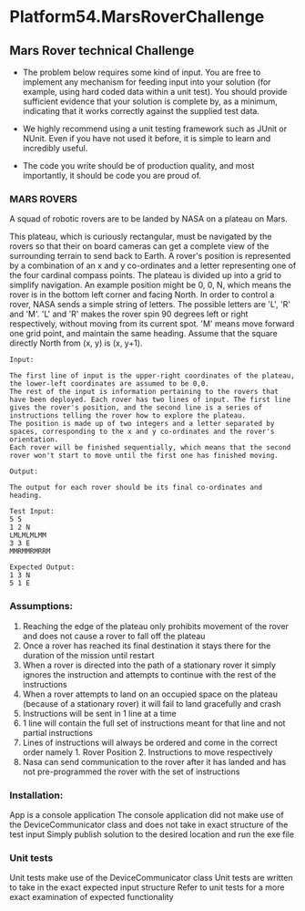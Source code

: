 # Platform54.MarsRoverChallenge

## Mars Rover technical Challenge

- The problem below requires some kind of input. You are free to implement any mechanism for feeding input into your solution (for example, using hard coded data within a unit test). You should provide sufficient evidence that your solution is complete by, as a minimum, indicating that it works correctly against the supplied test data.

- We highly recommend using a unit testing framework such as JUnit or NUnit. Even if you have not used it before, it is simple to learn and incredibly useful.

- The code you write should be of production quality, and most importantly, it should be code you are proud of.

### MARS ROVERS

A squad of robotic rovers are to be landed by NASA on a plateau on Mars.

This plateau, which is curiously rectangular, must be navigated by the rovers so that their on board cameras can get a complete view of the surrounding terrain to send back to Earth.
A rover's position is represented by a combination of an x and y co-ordinates and a letter representing one of the four cardinal compass points. The plateau is divided up into a grid to simplify navigation. An example position might be 0, 0, N, which means the rover is in the bottom left corner and facing North.
In order to control a rover, NASA sends a simple string of letters. The possible letters are 'L', 'R' and 'M'. 'L' and 'R' makes the rover spin 90 degrees left or right respectively, without moving from its current spot.
'M' means move forward one grid point, and maintain the same heading.
Assume that the square directly North from (x, y) is (x, y+1).

```
Input:

The first line of input is the upper-right coordinates of the plateau, the lower-left coordinates are assumed to be 0,0.
The rest of the input is information pertaining to the rovers that have been deployed. Each rover has two lines of input. The first line gives the rover's position, and the second line is a series of instructions telling the rover how to explore the plateau.
The position is made up of two integers and a letter separated by spaces, corresponding to the x and y co-ordinates and the rover's orientation.
Each rover will be finished sequentially, which means that the second rover won't start to move until the first one has finished moving.

Output:

The output for each rover should be its final co-ordinates and heading.

```
```
Test Input:
5 5
1 2 N
LMLMLMLMM
3 3 E
MMRMMRMRRM

Expected Output:
1 3 N
5 1 E
```

### Assumptions:
1. Reaching the edge of the plateau only prohibits movement of the rover and does not cause a rover to fall off the plateau
2. Once a rover has reached its final destination it stays there for the duration of the mission until restart
3. When a rover is directed into the path of a stationary rover it simply ignores the instruction and attempts to continue with the rest of the instructions
4. When a rover attempts to land on an occupied space on the plateau (because of a stationary rover) it will fail to land gracefully and crash
5. Instructions will be sent in 1 line at a time
6. 1 line will contain the full set of instructions meant for that line and not partial instructions
7. Lines of instructions will always be ordered and come in the correct order namely 1. Rover Position 2. Instructions to move respectively
8. Nasa can send communication to the rover after it has landed and has not pre-programmed the rover with the set of instructions

### Installation:
App is a console application
The console application did not make use of the DeviceCommunicator class and does not take in exact structure of the test input
Simply publish solution to the desired location and run the exe file

### Unit tests
Unit tests make use of the DeviceCommunicator class
Unit tests are written to take in the exact expected input structure
Refer to unit tests for a more exact examination of expected functionality
